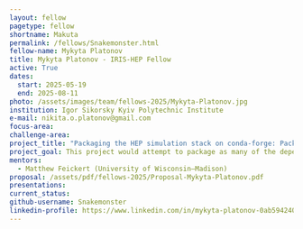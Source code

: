 ```yaml
---
layout: fellow
pagetype: fellow
shortname: Makuta
permalink: /fellows/Snakemonster.html
fellow-name: Mykyta Platonov
title: Mykyta Platonov - IRIS-HEP Fellow
active: True
dates:
  start: 2025-05-19
  end: 2025-08-11
photo: /assets/images/team/fellows-2025/Mykyta-Platonov.jpg
institution: Igor Sikorsky Kyiv Polytechnic Institute
e-mail: nikita.o.platonov@gmail.com
focus-area:
challenge-area:
project_title: "Packaging the HEP simulation stack on conda-forge: Package HEP tools for conda-forge"
project_goal: This project would attempt to package as many of the dependencies of the broader HEP simulation stack on conda-forge as possible starting with those outlined in the HEP Packaging Coordination list and additionally contribute to the maintenance of the ROOT feedstock on conda-forge.
mentors:
  - Matthew Feickert (University of Wisconsin–Madison)
proposal: /assets/pdf/fellows-2025/Proposal-Mykyta-Platonov.pdf
presentations:
current_status:
github-username: Snakemonster
linkedin-profile: https://www.linkedin.com/in/mykyta-platonov-0ab594240/
---
```

